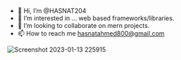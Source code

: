 - 👋 Hi, I’m @HASNAT204
- 👀 I’m interested in ... web based frameworks/libraries.
- 💞️ I’m looking to collaborate on mern projects. 
- 📫 How to reach me hasnatahmed800@gmail.com

![Screenshot 2023-01-13 225915](https://user-images.githubusercontent.com/69316523/212485831-ed624874-75aa-4d45-b936-c62ce74f6d59.png)
